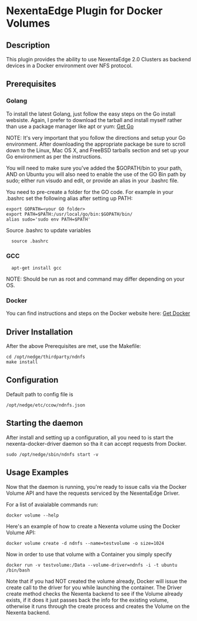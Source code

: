 NexentaEdge Plugin for Docker Volumes
======================================


## Description
This plugin provides the ability to use NexentaEdge 2.0 Clusters as backend
devices in a Docker environment over NFS protocol.

## Prerequisites
### Golang
To install the latest Golang, just follow the easy steps on the Go install
websiste.  Again, I prefer to download the tarball and install myself rather
than use a package manager like apt or yum:
[Get Go](https://golang.org/doc/install)

NOTE:
It's very important that you follow the directions and setup your Go
environment.  After downloading the appropriate package be sure to scroll down
to the Linux, Mac OS X, and FreeBSD tarballs section and set up your Go
environment as per the instructions.

You will need to make sure you've added the $GOPATH/bin to your path,
AND on Ubuntu you will also need to enable the use of the GO Bin path by sudo;
either run visudo and edit, or provide an alias in your .bashrc file.

You need to pre-create a folder for the GO code.
For example in your .bashrc set the following alias after setting up PATH:
  ```
  export GOPATH=<your GO folder>
  export PATH=$PATH:/usr/local/go/bin:$GOPATH/bin/
  alias sudo='sudo env PATH=$PATH'
  ```
Source .bashrc to update variables
```
  source .bashrc
```


### GCC
```
  apt-get install gcc
```
NOTE:
Should be run as root and command may differ depending on your OS. 

### Docker
You can find instructions and steps on the Docker website here:
[Get Docker](https://docs.docker.com/engine/)

## Driver Installation
After the above Prerequisites are met, use the Makefile:
  ```
  cd /opt/nedge/thirdparty/ndnfs
  make install
  ```

## Configuration
Default path to config file is
  ```
  /opt/nedge/etc/ccow/ndnfs.json
  ```

## Starting the daemon
After install and setting up a configuration, all you need to is start the
nexenta-docker-driver daemon so tha it can accept requests from Docker.

  ```
  sudo /opt/nedge/sbin/ndnfs start -v
  ```

## Usage Examples
Now that the daemon is running, you're ready to issue calls via the Docker
Volume API and have the requests serviced by the NexentaEdge Driver.

For a list of avaialable commands run:
  ```
  docker volume --help
  ```

Here's an example of how to create a Nexenta volume using the Docker Volume
API:
  ```
  docker volume create -d ndnfs --name=testvolume -o size=1024
  ```

Now in order to use that volume with a Container you simply specify
  ```
  docker run -v testvolume:/Data --volume-driver=ndnfs -i -t ubuntu
  /bin/bash
  ```

Note that if you had NOT created the volume already, Docker will issue the
create call to the driver for you while launching the container.  The Driver
create method checks the Nexenta backend to see if the Volume already exists,
if it does it just passes back the info for the existing volume, otherwise it
runs through the create process and creates the Volume on the Nexenta
backend.
